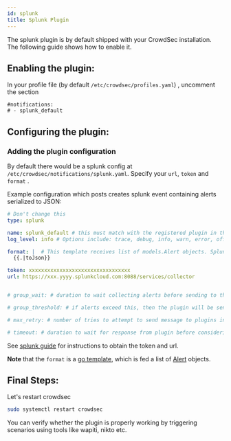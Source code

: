 ```yaml
---
id: splunk
title: Splunk Plugin
---
```


The splunk plugin is by default shipped with your CrowdSec installation. The following guide shows how to enable it.

## Enabling the plugin:

In your profile file (by default `/etc/crowdsec/profiles.yaml`) , uncomment the section
```
#notifications:
# - splunk_default
```

## Configuring the plugin: 

### Adding the plugin configuration 

By default there would be a splunk config at `/etc/crowdsec/notifications/splunk.yaml`. Specify your
`url`, `token` and `format` . 

Example configuration which posts creates splunk event containing alerts serialized to JSON: 

```yaml
# Don't change this
type: splunk

name: splunk_default # this must match with the registered plugin in the profile
log_level: info # Options include: trace, debug, info, warn, error, off

format: |  # This template receives list of models.Alert objects. Splunk event will be created with its contents.
  {{.|toJson}}

token: xxxxxxxxxxxxxxxxxxxxxxxxxxxxxxxxx
url: https://xxx.yyyy.splunkcloud.com:8088/services/collector


# group_wait: # duration to wait collecting alerts before sending to this plugin, eg "30s"

# group_threshold: # if alerts exceed this, then the plugin will be sent the message. eg "10"

# max_retry: # number of tries to attempt to send message to plugins in case of error.

# timeout: # duration to wait for response from plugin before considering this attempt a failure. eg "10s"
```


See [splunk guide](https://docs.splunk.com/Documentation/Splunk/8.2.1/Data/UsetheHTTPEventCollector) for instructions to obtain the token and  url.


**Note** that the `format` is a [go template](https://pkg.go.dev/text/template), which is fed a list of [Alert](https://pkg.go.dev/github.com/crowdsecurity/crowdsec@master/pkg/models#Alert) objects.

## Final Steps:

Let's restart crowdsec

```bash
sudo systemctl restart crowdsec
```

You can verify whether the plugin is properly working by triggering scenarios using tools like wapiti, nikto etc. 
